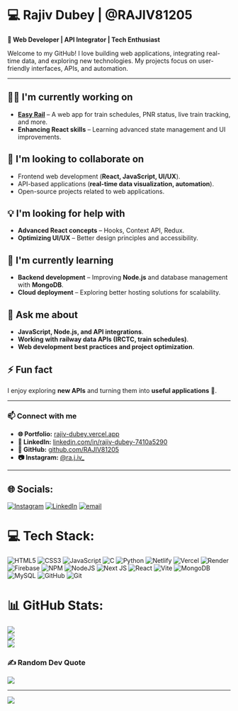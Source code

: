 # 💻 Rajiv Dubey | @RAJIV81205  

**🚀 Web Developer | API Integrator | Tech Enthusiast**  

Welcome to my GitHub! I love building web applications, integrating real-time data, and exploring new technologies. My projects focus on user-friendly interfaces, APIs, and automation.  

---

## 👨‍💻 I'm currently working on  
- **[Easy Rail](https://easy-rail.onrender.com/)** – A web app for train schedules, PNR status, live train tracking, and more.  
- **Enhancing React skills** – Learning advanced state management and UI improvements.  

## 🤝 I'm looking to collaborate on  
- Frontend web development (**React, JavaScript, UI/UX**).  
- API-based applications (**real-time data visualization, automation**).  
- Open-source projects related to web applications.  

## 💡 I'm looking for help with  
- **Advanced React concepts** – Hooks, Context API, Redux.  
- **Optimizing UI/UX** – Better design principles and accessibility.  

## 🌱 I'm currently learning  
- **Backend development** – Improving **Node.js** and database management with **MongoDB**.  
- **Cloud deployment** – Exploring better hosting solutions for scalability.  

## 💬 Ask me about  
- **JavaScript, Node.js, and API integrations**.  
- **Working with railway data APIs (IRCTC, train schedules)**.  
- **Web development best practices and project optimization**.  

## ⚡ Fun fact  
I enjoy exploring **new APIs** and turning them into **useful applications** 🚀.  

---

### 📫 Connect with me  
- **🌐 Portfolio:** [rajiv-dubey.vercel.app](https://rajiv-dubey.vercel.app/)  
- **💼 LinkedIn:** [linkedin.com/in/rajiv-dubey-7410a5290](https://www.linkedin.com/in/rajiv-dubey-7410a5290)  
- **🐙 GitHub:** [github.com/RAJIV81205](https://github.com/RAJIV81205)  
- **📷 Instagram:** [@ra.j.iv_](https://instagram.com/ra.j.iv_)  

---




## 🌐 Socials:
[![Instagram](https://img.shields.io/badge/Instagram-%23E4405F.svg?logo=Instagram&logoColor=white)](https://instagram.com/ra.j.iv_) [![LinkedIn](https://img.shields.io/badge/LinkedIn-%230077B5.svg?logo=linkedin&logoColor=white)](https://linkedin.com/in/rajiv-dubey-7410a5290) [![email](https://img.shields.io/badge/Email-D14836?logo=gmail&logoColor=white)](mailto:lucky81205@gmail.com) 

# 💻 Tech Stack:
![HTML5](https://img.shields.io/badge/html5-%23E34F26.svg?style=for-the-badge&logo=html5&logoColor=white) ![CSS3](https://img.shields.io/badge/css3-%231572B6.svg?style=for-the-badge&logo=css3&logoColor=white) ![JavaScript](https://img.shields.io/badge/javascript-%23323330.svg?style=for-the-badge&logo=javascript&logoColor=%23F7DF1E) ![C](https://img.shields.io/badge/c-%2300599C.svg?style=for-the-badge&logo=c&logoColor=white) ![Python](https://img.shields.io/badge/python-3670A0?style=for-the-badge&logo=python&logoColor=ffdd54) ![Netlify](https://img.shields.io/badge/netlify-%23000000.svg?style=for-the-badge&logo=netlify&logoColor=#00C7B7) ![Vercel](https://img.shields.io/badge/vercel-%23000000.svg?style=for-the-badge&logo=vercel&logoColor=white) ![Render](https://img.shields.io/badge/Render-%46E3B7.svg?style=for-the-badge&logo=render&logoColor=white) ![Firebase](https://img.shields.io/badge/firebase-%23039BE5.svg?style=for-the-badge&logo=firebase) ![NPM](https://img.shields.io/badge/NPM-%23CB3837.svg?style=for-the-badge&logo=npm&logoColor=white) ![NodeJS](https://img.shields.io/badge/node.js-6DA55F?style=for-the-badge&logo=node.js&logoColor=white) ![Next JS](https://img.shields.io/badge/Next-black?style=for-the-badge&logo=next.js&logoColor=white) ![React](https://img.shields.io/badge/react-%2320232a.svg?style=for-the-badge&logo=react&logoColor=%2361DAFB) ![Vite](https://img.shields.io/badge/vite-%23646CFF.svg?style=for-the-badge&logo=vite&logoColor=white) ![MongoDB](https://img.shields.io/badge/MongoDB-%234ea94b.svg?style=for-the-badge&logo=mongodb&logoColor=white) ![MySQL](https://img.shields.io/badge/mysql-4479A1.svg?style=for-the-badge&logo=mysql&logoColor=white) ![GitHub](https://img.shields.io/badge/github-%23121011.svg?style=for-the-badge&logo=github&logoColor=white) ![Git](https://img.shields.io/badge/git-%23F05033.svg?style=for-the-badge&logo=git&logoColor=white)
# 📊 GitHub Stats:
![](https://github-readme-stats.vercel.app/api?username=RAJIV81205&theme=holi&hide_border=false&include_all_commits=true&count_private=true)<br/>
![](https://github-readme-streak-stats.herokuapp.com/?user=RAJIV81205&theme=holi&hide_border=false)<br/>
![](https://github-readme-stats.vercel.app/api/top-langs/?username=RAJIV81205&theme=holi&hide_border=false&include_all_commits=true&count_private=true&layout=compact)

### ✍️ Random Dev Quote
![](https://quotes-github-readme.vercel.app/api?type=horizontal&theme=radical)

---
[![](https://visitcount.itsvg.in/api?id=RAJIV81205&icon=0&color=0)](https://visitcount.itsvg.in)

<!-- Proudly created with GPRM ( https://gprm.itsvg.in ) -->
